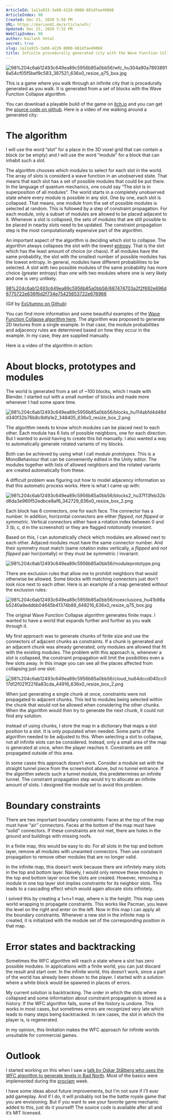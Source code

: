 ```yaml
---
ArticleId: 1a11a915-3a08-4228-8000-881dfae49068
ArticleIndex: 98
Created: Dec 23, 2020 5:58 PM
URL: https://marian42.de/article/wfc/
Updated: Dec 23, 2020 7:32 PM
WebClipIndex: 98
author: Kailash Vetal
secret: true
slug: 1a11a915-3a08-4228-8000-881dfae49068
title: Infinite procedurally generated city with the Wave Function Collapse algorithm | Marian's Blog
---
```

![98%204c6ab12493c649ea89c5956b85a0bb56/wfc_hu304a90a78938916a54cf05f5bef9c583_387521_636x0_resize_q75_box.jpg](98%204c6ab12493c649ea89c5956b85a0bb56/wfc_hu304a90a78938916a54cf05f5bef9c583_387521_636x0_resize_q75_box.jpg)

This is a game where you walk through an infinite city that is procedurally generated as you walk. It is generated from a set of blocks with the Wave Function Collapse algorithm.

You can download a playable build of the game on [itch.io](https://marian42.itch.io/wfc) and you can get the [source code on github](https://github.com/marian42/wavefunctioncollapse). Here is a video of me walking around a generated city:

# The algorithm

I will use the word “slot” for a place in the 3D voxel grid that can contain a block (or be empty) and I will use the word “module” for a block that can inhabit such a slot.

The algorithm chooses which modules to select for each slot in the world. The array of slots is considerd a wave function in an unobserved state. That means that each slot has a set of possible modules that could be put there. In the language of quantum mechanics, one could say “The slot is in superposition of all modules”. The world starts in a completely unobserved state where every module is possible in any slot. One by one, each slot is collapsed. That means, one module from the set of possible modules is selected at random. This is followed by a step of constraint propagation. For each module, only a subset of modules are allowed to be placed adjacent to it. Whenever a slot is collapsed, the sets of modules that are still possible to be placed in nearby slots need to be updated. The constraint propagation step is the most computationally expensive part of the algorithm.

An important aspect of the algorithm is deciding which slot to collapse. The algorithm always collapses the slot with the lowest [entropy](https://en.wikipedia.org/wiki/Entropy_(information_theory)). That is the slot which has the least amount of choice (or chaos). If all modules have the same probability, the slot with the smallest number of possible modules has the lowest entropy. In general, modules have different probabilities to be selected. A slot with two possible modules of the same probability has more choice (greater entropy) than one with two modules where one is very likely and one is very unlikely.

[98%204c6ab12493c649ea89c5956b85a0bb56/687474703a2f2f692e696d6775722e636f6d2f734e75425653722e676966](98%204c6ab12493c649ea89c5956b85a0bb56/687474703a2f2f692e696d6775722e636f6d2f734e75425653722e676966)

(Gif by [ExUtumno on Github](https://github.com/mxgmn))

You can find more information and some beautiful examples of the [Wave Function Collapse algorithm here](https://github.com/mxgmn/WaveFunctionCollapse). The algorithm was proposed to generate 2D textures from a single example. In that case, the module probabilities and adjacency rules are determined based on how they occur in the example. In my case, they are supplied manually.

Here is a video of the algorithm in action:

# About blocks, prototypes and modules

The world is generated from a set of ~100 blocks, which I made with Blender. I started out with a small number of blocks and made more whenever I had some spare time.

![98%204c6ab12493c649ea89c5956b85a0bb56/blocks_hu114abfd4d48dd340f32b76b8c9dfa1e2_348405_636x0_resize_box_2.png](98%204c6ab12493c649ea89c5956b85a0bb56/blocks_hu114abfd4d48dd340f32b76b8c9dfa1e2_348405_636x0_resize_box_2.png)

The algorithm needs to know which modules can be placed next to each other. Each module has 6 lists of possible neighbors, one for each direction. But I wanted to avoid having to create this list manually. I also wanted a way to automatically generate rotated variants of my blocks.

Both can be achieved by using what I call *module prototypes*. This is a MonoBehaviour that can be conveniently edited in the Unity editor. The modules together with lists of allowed neighbors and the rotated variants are created automatically from these.

A difficult problem was figuring out how to model adjacency information so that this automatic process works. Here is what I came up with:

![98%204c6ab12493c649ea89c5956b85a0bb56/blocks2_hu37f13feb32bd6da3e960f52edbce8af6_342729_636x0_resize_box_2.png](98%204c6ab12493c649ea89c5956b85a0bb56/blocks2_hu37f13feb32bd6da3e960f52edbce8af6_342729_636x0_resize_box_2.png)

Each block has 6 connectors, one for each face. The connector has a number. In addition, horizontal connectors are either *flipped*, *not flipped* or *symmetric*. Vertical connectors either have a rotation index between 0 and 3 (b, c, d in the screenshot) or they are flagged *rotationally invariant*.

Based on this, I can automatically check which modules are allowed next to each other. Adjaced modules must have the same connector number. And their symmetry must match (same rotation index vertically, a *flipped* and *not flipped* pair horizontally) or they must be symmetric / invariant.

![98%204c6ab12493c649ea89c5956b85a0bb56/moduleprototype.png](98%204c6ab12493c649ea89c5956b85a0bb56/moduleprototype.png)

There are exclusion rules that allow me to prohibit neighbors that would otherwise be allowed. Some blocks with matching connectors just don’t look nice next to each other. Here is an example of a map generated *without* the exclusion rules:

![98%204c6ab12493c649ea89c5956b85a0bb56/noexclusions_hu41b98ab5240a8eddbb04645b41374b88_648216_636x0_resize_q75_box.jpg](98%204c6ab12493c649ea89c5956b85a0bb56/noexclusions_hu41b98ab5240a8eddbb04645b41374b88_648216_636x0_resize_q75_box.jpg)

The original Wave Function Collapse algorithm generates finite maps. I wanted to have a world that expands further and further as you walk through it.

My first approach was to generate chunks of finite size and use the connectors of adjacent chunks as constraints. If a chunk is generated and an adjacent chunk was already generated, only modules are allowed that fit with the existing modules. The problem with this approach is, whenever a slot is collapsed, the constraint propagation will limit the posibilities even a few slots away. In this image you can see all the places affected from collapsing just one slot:

![98%204c6ab12493c649ea89c5956b85a0bb56/cloud_hu64dccd040cc017d12f021f2216a83cda_44916_636x0_resize_box_2.png](98%204c6ab12493c649ea89c5956b85a0bb56/cloud_hu64dccd040cc017d12f021f2216a83cda_44916_636x0_resize_box_2.png)

When just generating a single chunk at once, constraints were not propagated to adjacent chunks. This led to modules being selected within the chunk that would not be allowed when considering the other chunks. When the algorithm would then try to generate the next chunk, it could not find any solution.

Instead of using chunks, I store the map in a dictionary that maps a slot position to a slot. It is only populated when needed. Some parts of the algorithm needed to be adjusted to this. When selecting a slot to collapse, not all infinite slots can be considered. Instead, only a small area of the map is generated at once, when the player reaches it. Constraints are still propagated outside of this area.

In some cases this approach doesn’t work. Consider a module set with the straight tunnel piece from the screenshot above, but no tunnel entrance. If the algorithm selects such a tunnel module, this predetermines an infinite tunnel. The constraint propagation step would try to allocate an infinite amount of slots. I designed the module set to avoid this problem.

# Boundary constraints

There are two important boundary constraints: Faces at the top of the map must have “air” connectors. Faces at the bottom of the map must have “solid” connectors. If these constraints are not met, there are holes in the ground and buildings with missing roofs.

In a finite map, this would be easy to do: For all slots in the top and bottom layer, remove all modules with unwanted connectors. Then use constraint propagation to remove other modules that are no longer valid.

In the infinite map, this doesn’t work because there are infinitely many slots in the top and bottom layer. Naively, I would only remove these modules in the top and bottom layer once the slots are created. However, removing a module in one top layer slot implies constraints for its neighbor slots. This leads to a cascading effect which would again allocate slots infinitely.

I solved this by creating a 1×n×1 map, where n is the height. This map uses world wrapping to propagate constraints. This works like Pacman, you leave the level on the right and enter on the left. Now in this map I can apply all the boundary constraints. Whenever a new slot in the infinite map is created, it is initialized with the module set of the corresponding position in that map.

# Error states and backtracking

Sometimes the WFC algorithm will reach a state where a slot has zero possible modules. In applications with a finite world, you can just discard the result and start over. In the infinite world, this doesn’t work, since a part of the world has already been shown to the player. I started with a solution where a white block would be spawned in places of errors.

My current solution is backtracking. The order in which the slots where collapsed and some information about constraint propagation is stored as a history. If the WFC algorithm fails, some of the history is undone. This works in most cases, but sometimes errors are recognized very late which leads to many steps being backtracked. In rare cases, the slot in which the player is, is regenerated.

In my opinion, this limitation makes the WFC approach for infinite worlds unsuitable for commercial games.

# Outlook

I started working on this when I saw a [talk by Oskar Stålberg who uses the WFC algorithm to generate levels in Bad North](https://www.youtube.com/watch?v=0bcZb-SsnrA). Most of the basics were implemented during the [procjam](http://www.procjam.com/) week.

I have some ideas about future improvements, but I’m not sure if I’ll ever add gameplay. And if I do, it will probably not be the battle royale game that you are envisioning. But if you want to see your favorite game mechanic added to this, just do it yourself! The source code is available after all and it’s MIT licensed.
